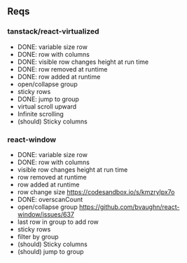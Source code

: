 ## Reqs

### tanstack/react-virtualized
- DONE: variable size row
- DONE: row with columns
- DONE: visible row changes height at run time
- DONE: row removed at runtime
- DONE: row added at runtime 
- open/collapse group
- sticky rows
- DONE: jump to group
- virtual scroll upward
- Infinite scrolling
- (should) Sticky columns


### react-window
- DONE: variable size row
- DONE: row with columns
- visible row changes height at run time
- row removed at runtime
- row added at runtime 
- row change size https://codesandbox.io/s/kmzrylpx7o
- DONE: overscanCount
- open/collapse group https://github.com/bvaughn/react-window/issues/637
- last row in group to add row
- sticky rows
- filter by group 
- (should) Sticky columns
- (should) jump to group
